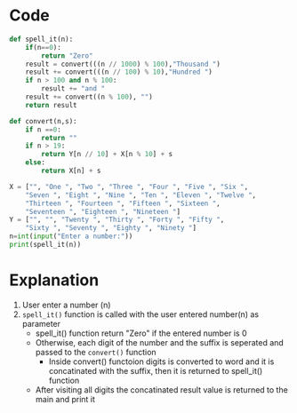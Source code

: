 # Code
```python
def spell_it(n):
    if(n==0):
        return "Zero"
    result = convert(((n // 1000) % 100),"Thousand ")
    result += convert(((n // 100) % 10),"Hundred ")
    if n > 100 and n % 100:
        result += "and "
    result += convert((n % 100), "")
    return result

def convert(n,s):
    if n ==0:
        return ""
    if n > 19:
        return Y[n // 10] + X[n % 10] + s
    else:
        return X[n] + s

X = ["", "One ", "Two ", "Three ", "Four ", "Five ", "Six ",
    "Seven ", "Eight ", "Nine ", "Ten ", "Eleven ", "Twelve ",
    "Thirteen ", "Fourteen ", "Fifteen ", "Sixteen ",
    "Seventeen ", "Eighteen ", "Nineteen "]
Y = ["", "", "Twenty ", "Thirty ", "Forty ", "Fifty ",
    "Sixty ", "Seventy ", "Eighty ", "Ninety "]
n=int(input("Enter a number:"))
print(spell_it(n))
```
# Explanation
1. User enter a number (n)
2. `spell_it()` function is called with the user entered number(n) as parameter
   * spell_it() function return "Zero" if the entered number is 0
   * Otherwise, each digit of the number and the suffix is seperated and passed to the `convert()` function
     * Inside convert() functoion digits is converted to word and it is concatinated with the suffix, then it is returned to spell_it() function
   * After visiting all digits the concatinated result value is returned to the main and print it
